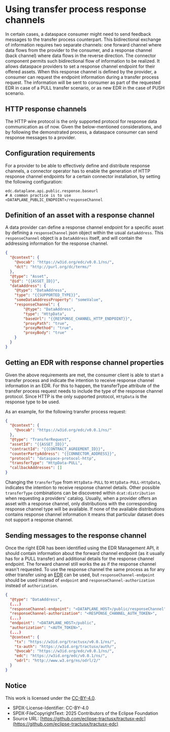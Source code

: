 # Using transfer process response channels

In certain cases, a dataspace consumer might need to send feedback messages to the transfer process counterpart.
This bidirectional exchange of information requires two separate channels: one forward channel where data flows from the
provider to the consumer, and a response channel (back channel) where data flows in the reverse
direction.
The connector component permits such bidirectional flow of information to be realized. It allows dataspace providers
to set a response channel endpoint for their offered assets. When this response channel is defined by the provider,
a consumer can request the endpoint information during a transfer process request. The information will be sent to
consumer as part of the requested EDR in case of a PULL transfer scenario, or as new EDR in the case of PUSH scenario.



## HTTP response channels

The HTTP wire protocol is the only supported protocol for response data communication as of now. Given the
below-mentioned considerations, and by following the demonstrated process, a dataspace consumer can send response
messages to a provider.

## Configuration requirements

For a provider to be able to effectively define and distribute response channels, a connector operator has to enable the 
generation of HTTP response channel endpoints for a certain connector installation, by setting the following configuration:

```
edc.dataplane.api.public.response.baseurl
# A common practice is to use <DATAPLANE_PUBLIC_ENDPOINT>/responseChannel
```

## Definition of an asset with a response channel

A data provider can define a response channel endpoint for a specific asset by defining a `responseChannel` json object
within the usual `dataAddress`. This `responseChannel` object is a `DataAddress` itself, and will contain the 
addressing information for the response channel.

```json
{
  "@context": {
    "@vocab": "https://w3id.org/edc/v0.0.1/ns/",
    "dct": "http://purl.org/dc/terms/"
  },
  "@type": "Asset",
  "@id": "{{ASSET_ID}}",
  "dataAddress": {
    "@type": "DataAddress",
    "type": "{{SUPPORTED_TYPE}}",
    "someDataAddressProperty": "someValue",
    "responseChannel": {
        "@type": "DataAddress",
        "type": "HttpData",
        "baseUrl": "{{RESPONSE_CHANNEL_HTTP_ENDPOINT}}",
        "proxyPath": "true",
        "proxyMethod": "true",
        "proxyBody": "true"
    }
  }
}
```

## Getting an EDR with response channel properties

Given the above requirements are met, the consumer client is able to start a transfer process and indicate the intention
to receive response channel information in an EDR. For this to happen, the transferType attribute of the transfer
process request needs to include the type of the response channel protocol. Since HTTP is the only supported protocol,
`HttpData` is the response type to be used.

As an example, for the following transfer process request:

```json
{
  "@context": {
    "@vocab": "https://w3id.org/edc/v0.0.1/ns/"
  },
  "@type": "TransferRequest",
  "assetId": "{{ASSET_ID}}",
  "contractId": "{{CONTRACT_AGREEMENT_ID}}",
  "counterPartyAddress": "{{CONNECTOR_ADDRESS}}",
  "protocol": "dataspace-protocol-http",
  "transferType": "HttpData-PULL",
  "callbackAddresses": []
}
```

Changing the `transferType` from `HttpData-PULL` to `HttpData-PULL-HttpData`, indicates the intention to receive
response channel details. Other possible `transferType` combinations can be discovered within `dcat:distribution`
when requesting a providers' catalog. Usually, when a provider offers an asset with a response channel, only distributions
with the corresponding response channel type will be available. If none of the available distributions contains 
response channel information it means that particular dataset does not support a response channel.

## Sending messages to the response channel

Once the right EDR has been identified using the EDR Management API, it should contain information about the forward
channel endpoint (as it usually has for a PULL transfer) and additional details for the response channel endpoint.
The forward channel still works the as if the response channel wasn't requested.
To use the response channel the same process as for any other transfer using an [EDR](07_edrs.md) can be used, but
`responseChannel-endpoint` should be used instead of `endpoint` and `responseChannel-authorization` instead of
`authorization`.

```json
{
  "@type": "DataAddress",
  (...)
  "responseChannel-endpoint": "<DATAPLANE_HOST>/public/responseChannel",
  "responseChannel-authorization": "<RESPONSE_CHANNEL_AUTH_TOKEN>",
  (...)
  "endpoint": "<DATAPLANE_HOST>/public",
  "authorization": "<AUTH_TOKEN>",
  (...)
  "@context": {
    "tx": "https://w3id.org/tractusx/v0.0.1/ns/",
    "tx-auth": "https://w3id.org/tractusx/auth/",
    "@vocab": "https://w3id.org/edc/v0.0.1/ns/",
    "edc": "https://w3id.org/edc/v0.0.1/ns/",
    "odrl": "http://www.w3.org/ns/odrl/2/"
  }
}
```

## Notice

This work is licensed under the [CC-BY-4.0](https://creativecommons.org/licenses/by/4.0/legalcode).

- SPDX-License-Identifier: CC-BY-4.0
- SPDX-FileCopyrightText: 2025 Contributors of the Eclipse Foundation
- Source URL: [https://github.com/eclipse-tractusx/tractusx-edc](https://github.com/eclipse-tractusx/tractusx-edc)